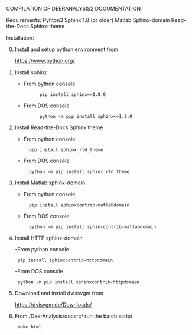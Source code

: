 COMPILATION OF DEERANALYSIS2 DOCUMENTATION

Requirements: 
	Pyhton3
	Sphinx 1.8 (or older)
	Matlab Sphinx-domain
	Read-the-Docs Sphinx-theme
	
Installation:

0) Install and setup python environment from

    https://www.python.org/

1) Install sphinx

    - From python console
            
                pip install sphinx<=1.8.0
    - From DOS console
    
                python -m pip install sphinx<=1.8.0

3) Install Read-the-Docs Sphinx theme

    - From python console
    
            pip install sphinx_rtd_theme
    - From DOS console
    
            python -m pip install sphinx_rtd_theme

2) Install Matlab sphinx-domain

    - From python console
    
            pip install sphinxcontrib-matlabdomain
    - From DOS console
    
            python -m pip install sphinxcontrib-matlabdomain
	
3) Install HTTP sphinx-domain
	
    -From python console
    
        pip install sphinxcontrib-httpdomain
    -From DOS console		
    
        python -m pip install sphinxcontrib-httpdomain
		
4) Download and install dvissvgm from

	https://dvisvgm.de/Downloads/
		
5) From /DeerAnalysis/docsrc/ run the batch script

        make html
